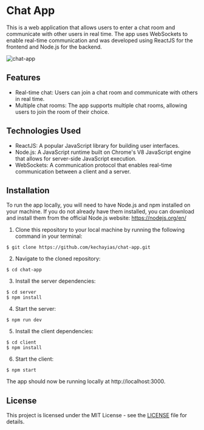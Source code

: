 # Chat App

This is a web application that allows users to enter a chat room and communicate with other users in real time. The app uses WebSockets to enable real-time communication and was developed using ReactJS for the frontend and Node.js for the backend.

![chat-app](https://user-images.githubusercontent.com/70820055/169347591-a9d08167-de83-405f-a52f-118e973ec5bb.gif)

## Features
- Real-time chat: Users can join a chat room and communicate with others in real time.
- Multiple chat rooms: The app supports multiple chat rooms, allowing users to join the room of their choice.


## Technologies Used
- ReactJS: A popular JavaScript library for building user interfaces.
- Node.js: A JavaScript runtime built on Chrome's V8 JavaScript engine that allows for server-side JavaScript execution.
- WebSockets: A communication protocol that enables real-time communication between a client and a server.


## Installation

To run the app locally, you will need to have Node.js and npm installed on your machine. If you do not already have them installed, you can download and install them from the official Node.js website: https://nodejs.org/en/

1. Clone this repository to your local machine by running the following command in your terminal:
```
$ git clone https://github.com/kechayias/chat-app.git
```
2. Navigate to the cloned repository:
```
$ cd chat-app
```
3. Install the server dependencies:
```
$ cd server
$ npm install  
```
4. Start the server:
```
$ npm run dev 
```

5. Install the client dependencies:
```
$ cd client 
$ npm install
```
6. Start the client:
```
$ npm start 
```
The app should now be running locally at http://localhost:3000.

## License
This project is licensed under the MIT License - see the [LICENSE](LICENSE) file for details.

